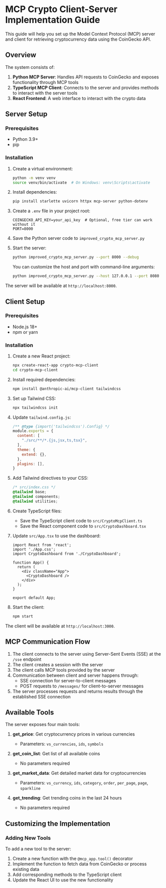 # MCP Crypto Client-Server Implementation Guide

This guide will help you set up the Model Context Protocol (MCP) server and client for retrieving cryptocurrency data using the CoinGecko API.

## Overview

The system consists of:
1. **Python MCP Server**: Handles API requests to CoinGecko and exposes functionality through MCP tools
2. **TypeScript MCP Client**: Connects to the server and provides methods to interact with the server tools
3. **React Frontend**: A web interface to interact with the crypto data

## Server Setup

### Prerequisites

- Python 3.9+
- pip

### Installation

1. Create a virtual environment:
   ```bash
   python -m venv venv
   source venv/bin/activate  # On Windows: venv\Scripts\activate
   ```

2. Install dependencies:
   ```bash
   pip install starlette uvicorn httpx mcp-server python-dotenv
   ```

3. Create a `.env` file in your project root:
   ```
   COINGECKO_API_KEY=your_api_key  # Optional, free tier can work without it
   PORT=8000
   ```

4. Save the Python server code to `improved_crypto_mcp_server.py`

5. Start the server:
   ```bash
   python improved_crypto_mcp_server.py --port 8000 --debug
   ```

   You can customize the host and port with command-line arguments:
   ```bash
   python improved_crypto_mcp_server.py --host 127.0.0.1 --port 8080
   ```

The server will be available at `http://localhost:8000`.

## Client Setup

### Prerequisites

- Node.js 18+
- npm or yarn

### Installation

1. Create a new React project:
   ```bash
   npx create-react-app crypto-mcp-client
   cd crypto-mcp-client
   ```

2. Install required dependencies:
   ```bash
   npm install @anthropic-ai/mcp-client tailwindcss
   ```

3. Set up Tailwind CSS:
   ```bash
   npx tailwindcss init
   ```

4. Update `tailwind.config.js`:
   ```javascript
   /** @type {import('tailwindcss').Config} */
   module.exports = {
     content: [
       "./src/**/*.{js,jsx,ts,tsx}",
     ],
     theme: {
       extend: {},
     },
     plugins: [],
   }
   ```

5. Add Tailwind directives to your CSS:
   ```css
   /* src/index.css */
   @tailwind base;
   @tailwind components;
   @tailwind utilities;
   ```

6. Create TypeScript files:
   - Save the TypeScript client code to `src/CryptoMcpClient.ts`
   - Save the React component code to `src/CryptoDashboard.tsx`

7. Update `src/App.tsx` to use the dashboard:
   ```tsx
   import React from 'react';
   import './App.css';
   import CryptoDashboard from './CryptoDashboard';

   function App() {
     return (
       <div className="App">
         <CryptoDashboard />
       </div>
     );
   }

   export default App;
   ```

8. Start the client:
   ```bash
   npm start
   ```

The client will be available at `http://localhost:3000`.

## MCP Communication Flow

1. The client connects to the server using Server-Sent Events (SSE) at the `/sse` endpoint
2. The client creates a session with the server
3. The client calls MCP tools provided by the server
4. Communication between client and server happens through:
   - SSE connection for server-to-client messages
   - POST requests to `/messages/` for client-to-server messages
5. The server processes requests and returns results through the established SSE connection

## Available Tools

The server exposes four main tools:

1. **get_price**: Get cryptocurrency prices in various currencies
   - Parameters: `vs_currencies`, `ids`, `symbols`

2. **get_coin_list**: Get list of all available coins
   - No parameters required

3. **get_market_data**: Get detailed market data for cryptocurrencies
   - Parameters: `vs_currency`, `ids`, `category`, `order`, `per_page`, `page`, `sparkline`

4. **get_trending**: Get trending coins in the last 24 hours
   - No parameters required

## Customizing the Implementation

### Adding New Tools

To add a new tool to the server:

1. Create a new function with the `@mcp_app.tool()` decorator
2. Implement the function to fetch data from CoinGecko or process existing data
3. Add corresponding methods to the TypeScript client
4. Update the React UI to use the new functionality